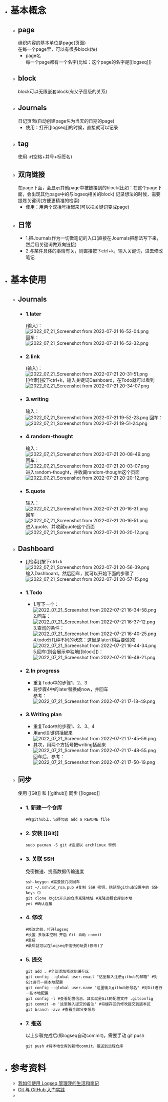 - # 基本概念
	- ## page  
	  组织内容的基本单位是page(页面)  
	  在每一个page里，可以有很多block(块)
		- page名  
		  每一个page都有一个名字(比如：这个page的名字是[[logseq]])
	- ## block  
	  block可以无限嵌套block(有父子层级的关系)
	- ## Journals  
	  日记页面(自动创建page名为当天的日期的page)
		- 使用：打开[[logseq]]的时候，直接就可以记录
	- ## tag  
	  使用` #`(空格+井号+标签名)
	- ## 双向链接  
	  在page下面，会显示其他page中被链接到的block(比如：在这个page下面，会出现其他page中的与logseq相关的block)
	  记录想法的时候，需要提炼关键词(方便更精准的检索)
		- 使用：用两个双括号括起来(可以把关键词变成page)
	- ## 日常
		- 1.把Journals作为一切做笔记的入口(直接在Journals把想法写下来，然后用关键词做双向链接)
		- 2.与某件具体的事情有关，则直接按下ctrl+k，输入关键词，进去修改笔记
- # 基本使用
	- ## Journals
		- ### 1.later  
		  (输入)：  
		  ![2022_07_21_Screenshot from 2022-07-21 16-52-04.png](https://cdn.logseq.com/%2F998c98bb-79e1-4005-aff0-0375729262ad48125d72-6692-4c95-9b8d-0b6b23780a1c2022_07_21_Screenshot%20from%202022-07-21%2016-52-04.png?Expires=4811993633&Signature=F6TEpCkyiVOVN6wcXIFxex84H~Zy7aRSgcp~kY6X0twjHIYt0P3vr9wfY9cI37tKbS6vmmfOinnGK7B72OxOLMYZUphTOEyaVVgkN-CxnfDl1Tsv4DOIZbJJqMMCRfeXGM2zTuX3w1PcMnQd1WsCREavNk8QizhHUGXneWIu6hyJ~zZwLUze2-fO7H6jVzCpaHfexAr8HbZjl4eaFBTP4pXzbEFHbON89GBAmo4LqX6KoFAsYX3Zw1o3gZk5RHryBZF2Fujum4pLJdRvYF1ciZK6k7WHXFmVukUdFHlnDXyq6HoKXT8KAYLD6EETdrDfaZ~UbizWfUCwm~H3fxSlvg__&Key-Pair-Id=APKAJE5CCD6X7MP6PTEA)  
		  回车：  
		  ![2022_07_21_Screenshot from 2022-07-21 16-52-32.png](https://cdn.logseq.com/%2F998c98bb-79e1-4005-aff0-0375729262adfd78a668-484f-4122-a029-1043f84b89e42022_07_21_Screenshot%20from%202022-07-21%2016-52-32.png?Expires=4811993689&Signature=eSvYtBv41d6jHtiBF~0iPUG8qrm4xxt~7Q~NOPh2jzTZmaIDmb~kpgwQlOsWsMTkGE04w28BKqWyN2YHYGWmBIldN35VsiTxyIM7E9~60N40xCkd9xstyWC5OIPSUnHkknpf5wzGaDkjuPythOyMBVOoWVA2DO5dJep-s0Nzm9b02J0imiweJ0HKgUVpR2km5WsZ1jkR3wgTkMdGPjQHm8~UiiiEMh7jd5HJ4WcO2wDWhSZRt5eSW4ZFpDW-4f3uWT8ZwRgdR8wsfUEqmMa2ySM3AUqEhf3dYy276lxsr~nWfER~Nyg6ADjsh~YckQTH0-GaPlVqe5Bj6tq7AUYA6g__&Key-Pair-Id=APKAJE5CCD6X7MP6PTEA)
		- ### 2.link  
		  (输入)：  
		  ![2022_07_21_Screenshot from 2022-07-21 20-31-51.png](https://cdn.logseq.com/%2F998c98bb-79e1-4005-aff0-0375729262ad4005bdf3-634b-4b75-bfd9-285f721edda32022_07_21_Screenshot%20from%202022-07-21%2020-31-51.png?Expires=4812006908&Signature=flTfGvHWyCy7H~pooSRbhzV5QZAKGiipN~09ANizCSgMH-lciSWkMqHi2CPccTlGBWj-afGCJBwyj-Iuo3SJuRP4z-NnkcuO4zmc4uELjMxpWufn~7~MqlcWdl-UH0B45a7tCvW9SUYGrKzzavrNqueOayDtyfGrOy1OQMj4avy~fBESRvK3zevQnuvyZOEcQU~RXqu9VV~qQEkbpI-aru9a8eiRV50NBIdEt~1DMpoNRItFE1GrJuGLri41XSXwl4BGDSUYIrgGlefGNDt1A9nZSnHVOnWgzp2PJJPQL8JH8K8GakBspFvMUmgRqHhZT9xionUpGNSz~1mUKRFxXQ__&Key-Pair-Id=APKAJE5CCD6X7MP6PTEA)  
		  [[检索]]按下ctrl+k，输入关键词Dashboard，在Todo就可以看到  
		  ![2022_07_21_Screenshot from 2022-07-21 20-34-07.png](https://cdn.logseq.com/%2F998c98bb-79e1-4005-aff0-0375729262ad49965067-849c-44ca-8980-68f775550a1d2022_07_21_Screenshot%20from%202022-07-21%2020-34-07.png?Expires=4812007035&Signature=gqLK2xpZ14pTpDsyRXtJrs6hSUjOb14ATGdyGLIvqUR2ZzDAzfWVNSQ~nvU3mPbmhbKQ7hUm86u~LvKH1Vx6t401lF5WAbqiAEJfeOtUgZitetukNn9ZTd8SxIqa~6lo4Ye6aS~W1XG8MPasiWPm3zExnnRHYrOonImTw-fGAoJB2muulEOAeHmUhnF5~fI~wQncmEm5HrAuzKosWE51Mzswxqp0HWAU~4a5v3wqCq6U-iKJDgP81fByI5GDVBgFygs6pwolsbl~gfzeCFDhcjCIkYtMuS-0OoxjmOBTV~D7v52n9bTWCYvFXg5ZslDBpul3lD5jWatw7Rx4pZli0A__&Key-Pair-Id=APKAJE5CCD6X7MP6PTEA)
		- ### 3.writing  
		  输入：  
		  ![2022_07_21_Screenshot from 2022-07-21 19-52-23.png](https://cdn.logseq.com/%2F998c98bb-79e1-4005-aff0-0375729262ad755ce509-c1ed-4c51-b244-817315624d8a2022_07_21_Screenshot%20from%202022-07-21%2019-52-23.png?Expires=4812009523&Signature=M4b28dQJGtWYWnqkqM5xblajOw87~~0tQOIyKxt8-B8B8JhqxFw1mHRfOEexX-7RrPw-o5vhQ53cO~QlOLbT4ms0Zv8aQLZg0aW6W2GjShr5ed43uEjApZRbFhnwbUTep0OYhqN0JsJxpSfEvDKMJY28DIj~SF~XewXzSZfOZQUZSLunCIf7DePaMAoHiFLXE2nYnu076srxuKE~8iKenfwucWqOHDAzQH6gehDRFha8ZZYgFdNLzuB8Vl5siUqUEG4ZuHzksvtbgeFlqFl62hMWJoaJvPkBWs9wFl7yVTZDeZwDPYNz8hyVOCkbFCxzsNDyK5cLz44~nsU1JXl1xw__&Key-Pair-Id=APKAJE5CCD6X7MP6PTEA) 
		  回车：  
		  ![2022_07_21_Screenshot from 2022-07-21 19-51-24.png](https://cdn.logseq.com/%2F998c98bb-79e1-4005-aff0-0375729262ad830767f4-30cf-43ea-b98e-9bcd739d542b2022_07_21_Screenshot%20from%202022-07-21%2019-51-24.png?Expires=4812004388&Signature=TQEriQvpMvv1QY8ytQPGOd2pDqdtPoUJFkvla3hXgF2fSq-3QDOAqpGGlXCEnf6DjNlkt7hBkL9W-cafW4g-K3kKYCHLZ3MjCMz5modNh9pNBYC6CGIpnqWpG2H4MdgaPSmH3JIJBk~H1mCBj0E6LmuwvBXM1p6UdMUBT91hEyUB6FJiO-f82Wm4YMaeN328eRpXGfCIqIlvT-jTkjr2TXucLAMCC1O5GOHoOMexUR2lLYpoyJ5NIkKHMB65qWc1SZWSn801D7pMbDYd56V4hFyosPNGzfN4UFhh~jWqUG~69~1MESdZyqikbjsEBgdX4lNaa3jOHM2rPV7jdvbsQg__&Key-Pair-Id=APKAJE5CCD6X7MP6PTEA)
		- ### 4.random-thought  
		  输入：  
		  ![2022_07_21_Screenshot from 2022-07-21 20-08-49.png](https://cdn.logseq.com/%2F998c98bb-79e1-4005-aff0-0375729262ad86ce80f3-ad4f-4413-8c35-eb92870e3e132022_07_21_Screenshot%20from%202022-07-21%2020-08-49.png?Expires=4812005436&Signature=LL8Wv-bdTcFR74wph-I5WBHqZ1pGKHMd3yeOaVIiQnTtJoJX2d-uyN0QaCxW4-fAppQn6Lsqg15y~vc6-rRFos9DmeBITZZwgg4vHQc-bkPT5mdC7THvnf8~Lk~lAhGdPN-o7xP0OcD4-k5OYJSRWEbRMDcSophfEtQbXxF5EUzStqkHuuLr5QA5xjh2PM-rAF9udFe2iQ7osD2K~ndVXaMUvyICEN0xrfX4Gyc9OVbFQv8d~VmD-gIYG2sTTJzhnBeoAu913SrHwzTNRaEqiNZgCZ1G933qXBC43gKdduxR4-ZLg4HdSfBiqPuS5DB0nrR~37i80HDdQYhs6jSTTA__&Key-Pair-Id=APKAJE5CCD6X7MP6PTEA)  
		  回车：  
		  ![2022_07_21_Screenshot from 2022-07-21 20-03-07.png](https://cdn.logseq.com/%2F998c98bb-79e1-4005-aff0-0375729262ad42d0fa89-a45c-4f44-8df0-9e811ec51a3a2022_07_21_Screenshot%20from%202022-07-21%2020-03-07.png?Expires=4812005454&Signature=gu4~Rn0aS5YQB~NWdm79XYNMH~cv8jqgLEmXatTBwfREG30DPM5~8AJqfl27JlnqmaJSGeszy3MY2entYuzwysgbpEys7F2qUJ-EWoPjaf6Y4haRqf0qzyVRkBlWW2LXF6Rk9GAF0r-SlaVoO1mqIvFNOQpcmNVRogcxjNuByTwxL36IAYPp65OVdPRZmvHWDvJW2~IbUvJ2kxh9B~jHxoZKFort7b4qQ12dOj42NbFyxee5KOPo1~AsvW0GsxrxpEX1ApAIK43mmsQKucHr24z15lh7RG1wr7brclnqVRjEenjGLOSwF7Bqo-OfTg9S3ajX21AEnCLyPvo-KiH5XQ__&Key-Pair-Id=APKAJE5CCD6X7MP6PTEA)  
		  进入random-thought，并收藏random-thought这个页面  
		  ![2022_07_21_Screenshot from 2022-07-21 20-20-12.png](https://cdn.logseq.com/%2F998c98bb-79e1-4005-aff0-0375729262ade7a0bffb-461e-43fe-9110-85b437a0dc602022_07_21_Screenshot%20from%202022-07-21%2020-20-12.png?Expires=4812006181&Signature=YDAcFg0EizRYo9ebZNW673AjpigSS6MA7irck4vEItO54AuKScfHfjqsdOxjTQgoKaAo3mAbTimWQkLtqOzER3RTi-6uk2g5LWHPosRzZOZroa7qi3zKpRCKAROqE1PDYVDE9R~3FJEtdKL9UWq8feKdc7Ywu46ErF1~lsqFptKkai0FstTn2dIaJD7~U-XGobusWqnlXJYB6fzBzc9UKnIvO5AxqiWNDBEWyTSd6Ybe7GeKlws3So7-8qqOMwBCYysTA2BC6ZmTQOB0JoEfRTwwOTdJc0fXq9hvxn~s1~r6THCDXriAXWU9qLqiby2JiOMW3DNqVEpqp9bQgxbTcA__&Key-Pair-Id=APKAJE5CCD6X7MP6PTEA)
		- ### 5.quote  
		  输入：  
		  ![2022_07_21_Screenshot from 2022-07-21 20-16-31.png](https://cdn.logseq.com/%2F998c98bb-79e1-4005-aff0-0375729262adea367e8f-2797-4396-bbb8-30b607276d212022_07_21_Screenshot%20from%202022-07-21%2020-16-31.png?Expires=4812005863&Signature=gbXpMQsht0Npe5lMHJmfzzbw3cFx-7mmoV1wTm~s0QKDxWfLW1HBlneDWtWB6EWxieiSmUeiMdI842YYnaNIY~KhiPogVK-saqgOB~Xtby4stgy-oQHkWjto5L5J5vHasTqH8NN8RTWcEorNpOWzA9rjqvIBtCjSRWYjTfEU568MWADNUw~5HU3Tf~AoNGHZfiatlEXnEZ~erqVFJl36gioUBWmTp57V6uPwxDYTOI~Hr1yksLHoIA1rridfwy6EDqLdM1073KFC8J59qSqYI4MBT6tMlaJcFp-g3Cl3JypawtkHPC7DhnCR~54mwy5S5hK81lJOb~YkEJ4c1MRI2g__&Key-Pair-Id=APKAJE5CCD6X7MP6PTEA)  
		  回车  
		  ![2022_07_21_Screenshot from 2022-07-21 20-16-51.png](https://cdn.logseq.com/%2F998c98bb-79e1-4005-aff0-0375729262ad433f5fc8-7109-4f3d-88b5-14d5edee5fa42022_07_21_Screenshot%20from%202022-07-21%2020-16-51.png?Expires=4812005882&Signature=BxMeImmxpV478Qjs0ksWwjfyccbwdKcyXcvAz648Zp-saYmNa-XP~Lw5CswpsxZ86GcKsmBAbFuzVgsSpieV6XV8pBM3cHhgwqZexvFJVjMzy0BLvTcza7rI1o55fYN8MYSLOlHvCDNPtwfR0qixpqubXx8uzSTsiTFwXpRbv38YgWvuRLZaxKqb4LfjvDEPvavuIEkdO2Cjlz9GnJc-4g9aw7KPOOZpjpxqVsUtbeSySnhaiebrtWZ-uG1BhcKiuriq3d-g2U5EBE~jWB2w7jXY6QJ1gTnQDZ30b~8o9NDv-yUpS1wd1jjpaDPXed7PKAV1hAkiEHaMEiFDcPs8aA__&Key-Pair-Id=APKAJE5CCD6X7MP6PTEA)  
		  进入quote，并收藏quote这个页面  
		  ![2022_07_21_Screenshot from 2022-07-21 20-20-12.png](https://cdn.logseq.com/%2F998c98bb-79e1-4005-aff0-0375729262add41e7aa2-c346-453f-87b5-d72cea8b86f72022_07_21_Screenshot%20from%202022-07-21%2020-20-12.png?Expires=4812006093&Signature=bxMKnL82pqzl0cLR5vdoPUbuSmIGCTGfMFDrBI-ysGkq-RQAUW6DvnP~~PyGuF3iDdCp4qrMDRZPbqh1az4-lejKEAtK-gKBD4xHUpq81-7kZPCm33Al35L8mm2BtID4BzaAgE01gXfrwDH0HHszsS9EBHVwR4BI34TwvuWoTRFvjycIGFhqWynKR3I94Be27qNOKn4g4wiqs09YRIJkQ4EaNyUVW0jM7P3J9pZZV-yBGqmQXSpHxHE9w07Q7bAhmfFiURedmT~mWwI~K-eiID5RCDh5A4jyKlv2PKJ31Np1FgQ2-XjKJa7oeYpGohQwQqqHBde0FSlYNmZSj1eS7g__&Key-Pair-Id=APKAJE5CCD6X7MP6PTEA)
	- ## Dashboard
		- [[检索]]按下ctrl+k  
		  ![2022_07_21_Screenshot from 2022-07-21 20-56-39.png](https://cdn.logseq.com/%2F998c98bb-79e1-4005-aff0-0375729262ade2c49ae3-6b08-49aa-b05e-b33f7f745e702022_07_21_Screenshot%20from%202022-07-21%2020-56-39.png?Expires=4812008261&Signature=nxvGVEzRMmF1LnJxtFaO~ak2zkwSEHQ4i9c~Zos~6VBL2LAh-xqGpKbYI5eXkxDq12co-3fx17q5cTJ1gLcBfthnYxSRAfN7DzpkYInHz-TWMHyeguI~vG55t3VHxyYj7XfmWtClxK~1KpiQT04ejW3BdbwrYoVZs6FatN-Th~DBe58C3FoHGUB~snaDoddxC3xvqklQDaLpIheO~bBb7InVy~-cvvFXas~h9sfS4UrGve7tARnXvwm22eeTdwm8sJ7-ZT2HP2aUowefkaxTVdiX87mM3H0A-AUb6WdoDC~yMPzJi7PDGmldYuHNc54d3rA0-8QyeCCXCrJj~xKuKg__&Key-Pair-Id=APKAJE5CCD6X7MP6PTEA)  
		  输入Dashboard，然后回车，就可以开始下面的步骤了  
		  ![2022_07_21_Screenshot from 2022-07-21 20-57-15.png](https://cdn.logseq.com/%2F998c98bb-79e1-4005-aff0-0375729262ad01462345-28b5-4d8b-9291-b552a51e1cae2022_07_21_Screenshot%20from%202022-07-21%2020-57-15.png?Expires=4812008331&Signature=abbf5AtmskflnUzRl~iRZrRY9WIK-NTVdQCQlxzsOoGC3-IJizrdaAI-ubuXwBg-zTMgdb6RqcWWJmr~0lRO~U7XDWT7KjtQ3bBsOwqU~Dcx9YvDPvmGExmeJ-1YMkKowVSboMPWTt1gYkndtRvgxlwjMrvmdJwERl3zDPkDrZpqbYRK977S~3U5dZTqb1X0cm-M3EYA1KN-R9LbmYPXUy6DWZYjPxhB2zNSdwAazCNHK527CEDpzuwTyCQGZACGjxS~pMm851UcvtME7wkRqybZEUNVHfdsQ1Kd-hdqKwsFLaH7rDebrVHNDTgRAIO6mvYjyy3Xw69A2Z~7yAo1fQ__&Key-Pair-Id=APKAJE5CCD6X7MP6PTEA)
		- ### 1.Todo
			- 1.写下一个：  
			  ![2022_07_21_Screenshot from 2022-07-21 16-34-58.png](https://cdn.logseq.com/%2F998c98bb-79e1-4005-aff0-0375729262ad8083541d-0838-436f-b46e-4d65ab8b94b22022_07_21_Screenshot%20from%202022-07-21%2016-34-58.png?Expires=4811992737&Signature=B9xAUdOOeQYnROC~WUPsofz8WKrTpQlATJLdGZnVUy0t7-MT4g~FPG5zzN7Z6nMeKawTIv8upoOtU8sqDuwBcaXRt53dh8fGMt6Zt79v7uIehxNMUtzAYxEkRUpoQNnkl7wr7YiZoeIXtFqIBk2AOWlOoUkMPDer-PNO8aYcccSGbXeNPdA~nbAsdIsjwFALhPajDfI8S9EhdtRl~NyUvGHdS2dpvG3wcpPzi9K-OdbvnQzM3mP3jpoifJDe7MmAxsvYg~TFqhzayJXnSzR3til7svPKHxh599smxFb573DF2oXDfevEjrHsNIvYBkeK7j--k7SzVcyjiqzKCgbdbA__&Key-Pair-Id=APKAJE5CCD6X7MP6PTEA)  
			  2.回车：  
			  ![2022_07_21_Screenshot from 2022-07-21 16-37-12.png](https://cdn.logseq.com/%2F998c98bb-79e1-4005-aff0-0375729262ad45efcb5e-6ff6-4f67-b5cf-13fb184caa562022_07_21_Screenshot%20from%202022-07-21%2016-37-12.png?Expires=4811992755&Signature=UARhwaMRMXAScXm6f~aX0mSGiJZm3-hV7kZAM049Cj2wvjn4QnIt73CLWT3lwV6E5zQGjcQsyle6CzppUzyBxB3jVZRmMJWF5V0hZjJ07lT1Z6j8FaIdg1lIMgplKsHMmO3gtF1pg3euKa-V~yzVEQJ-sgXzrHqm-~LNm3MiSedZwL7YIzkPyRwPrCsdVfpkGTKv1CQoa~yvCC4VsBLpVorfXhtNlj3KS35Uf2JaCov32BLZyFiUulPXEdkscERYBDm90MgSoHHg62a5aPfLjg--MBtMG0hPl2St80MhnI6xHk4woEY2G7CufHGB29Vp04zZBdtvfLoR~vLXjgbD~Q__&Key-Pair-Id=APKAJE5CCD6X7MP6PTEA)  
			  3.查询的条件：  
			  ![2022_07_21_Screenshot from 2022-07-21 16-40-25.png](https://cdn.logseq.com/%2F998c98bb-79e1-4005-aff0-0375729262ad8284848c-eb09-4b5e-92ea-05008296624f2022_07_21_Screenshot%20from%202022-07-21%2016-40-25.png?Expires=4811992857&Signature=LaHuqpXWCIouuZhcLCPP9BzPSEhwjjZsupMf32N8AQntNPWE3OszIzMimBcgu39E16pVhs9zw6fqsmd~xSIlsX24aKMBUYaicOk9ny5Wr1YNySQxOV0qP~tef2~ZL-196FBFhzv7b83n~tBI~bioWMKzRA9XSTSYRNG7GG3JK3wsdGN~FbttCbHLeR7x6JZpxzE6kUA3robM-idNmAcAsvqu3MDFwlfYICC9o1dHMsWsmj4LDm-Hfec~XDrLq9G5gONF7MsZs~EZGbrgXsSGgj93FRaxWMoRW4B4Nulx9CQCpf9XGmc0QsSFj6bEWE7F9O7FRevuGi08CPqjXbrNkQ__&Key-Pair-Id=APKAJE5CCD6X7MP6PTEA)  
			  4.todo分几种不同的状态：这里是later(稍后要做的)  
			  ![2022_07_21_Screenshot from 2022-07-21 16-44-34.png](https://cdn.logseq.com/%2F998c98bb-79e1-4005-aff0-0375729262ad940d75ab-2f44-4752-a8fe-f0d27a91f5ff2022_07_21_Screenshot%20from%202022-07-21%2016-44-34.png?Expires=4811993157&Signature=Yu~MgY7H13p5ouyzZEYh5AwEBNDBgHrwFMcjVAiRWNX~RH5z~ta1U64rhkoOJD-~aLfmeq-TSrcBRNKbiDawRIC~Z0557cvfBoXbnmm6DK6mGhmzunGO6P2uVw8tkq07gaA5SqFrCIORxMgoYr91nbgoe6ynZU8Lafj-kynEPLAc76fe4YTNUf1OqOkfQ4YmxAUadMkHMhi4V-xgbTndTC8LaRGMxcCTp9moitTadDXHzI24bW-qZ8FgHjJk-lgpq5tnVdnUcc~tOXPXu6lEtxO6Le0AntACM9hmhpHHXwU2p9OjaSjwcaFi7ewACESheY7ZjTF~Qcsa7X~SiPXQAg__&Key-Pair-Id=APKAJE5CCD6X7MP6PTEA)  
			  5.回车(则会展示单独地[[block]])：  
			  ![2022_07_21_Screenshot from 2022-07-21 16-48-21.png](https://cdn.logseq.com/%2F998c98bb-79e1-4005-aff0-0375729262ad2c3f10c6-9407-42b7-83fd-ef8b707de3ec2022_07_21_Screenshot%20from%202022-07-21%2016-48-21.png?Expires=4811993321&Signature=ea3-611WZbUjLrNaAcQt~gu9e0kSJcwN3hHRT-m2dlRlihG6Wmo~MZEXQ~dLCKerG9IOEOR33rzOnVdbHIk~ZEM-06qAOViX4Ne-GVpkfwYpzXSVKygDaSaAdao1-OpoQym7-uXUZqX9mStGofJ4SE6zNpjCD0U9zTkLOC0VwhT73yeYIAvSuhu768K89u61MrdAwG8dmyDaCTF3RMdMz2T-WpQLOMeXCm4pE7IDsBAEkdcNc0aLGhiBqHbMTpdiHaH1pKp0X6Mh82U41v3lKn~Z1nfooItZNDfMc65d2u6KCQJfZEo2S-i2k1yuCe4cdaCjOHfX~CKXm-U0dtXJhA__&Key-Pair-Id=APKAJE5CCD6X7MP6PTEA)
		- ### 2.In progress
			- 重复Todo中的步骤1、2、3
			- 将步骤4中的later替换成now，并回车  
			  参考：  
			  ![2022_07_21_Screenshot from 2022-07-21 17-18-49.png](https://cdn.logseq.com/%2F998c98bb-79e1-4005-aff0-0375729262ad1c08c836-49b0-4aa9-949f-b3d98205795f2022_07_21_Screenshot%20from%202022-07-21%2017-18-49.png?Expires=4811995162&Signature=AahxJJfLnq1m5-d0DGaKb74KAR5wLc0Y8uKGXqQianIbzr3OwFP34j1DTI4djAK9S8-g-5wYALBM4MItpr-mx15eI4H~a5unHUIkQ2orBL5fBfKYryjs4SwND-MyZVJGPM56fwW0tRPLxUZYXW5X6mXGz5hpaxn1pWfCHMDoiW-JMI~SpUmgH38EZ-SHHDiV4hfEXmL9IxQgeocx0q4C5i04AM2yiuZ0Abkshje5wZiPpmd0MLrHjzZO2Szyn2yHYHHrQfE6wXLPMlKalhJPp1rGIhx1ZM~biKfXiugLxTY5HtASpsJ-uHoVxgijuyjIFkDhTbNx-7sc5IuMeojxHw__&Key-Pair-Id=APKAJE5CCD6X7MP6PTEA)
		- ### 3.Writing plan
			- 重复Todo中的步骤1、2、3、4
			- 用and关键词括起来  
			  ![2022_07_21_Screenshot from 2022-07-21 17-45-59.png](https://cdn.logseq.com/%2F998c98bb-79e1-4005-aff0-0375729262adcb8faa40-6158-4778-a4ee-e3489e6dd14a2022_07_21_Screenshot%20from%202022-07-21%2017-45-59.png?Expires=4811996790&Signature=VMck3rwrZpITlwqFKxFjRQ9JXz0LKMQ4GSym66N30k~lTuqSOtw2LlKGTEd1DYf8EofMwvedoIqXkTEPn4HHvmuzvR1VFRCCuANR27C0ttBhtOTYZpaB37G-Z~Cf4dIzDHabN7o2xqiLRfDrCyN6UUvbrzhnYiL4B-~OugDzPJWibTGmqbfyNNo4HuMRMKioMZ~AvrCW~dM3O6Iz5i8dmaxROTvxOuQczIygQUbz8sabKPqNhpZwt~3cnJG5G8pIhnljSCq9jwgrIVjy0gs54s8~L0WaBzASs-TrluUlc41EpZt8rTWREOTBBgj4~vATtaUZAmJwxC1Qykwr3ztdKQ__&Key-Pair-Id=APKAJE5CCD6X7MP6PTEA)
			- 其次，用两个方括号把writing括起来  
			  ![2022_07_21_Screenshot from 2022-07-21 17-48-55.png](https://cdn.logseq.com/%2F998c98bb-79e1-4005-aff0-0375729262ad2dbe015d-630e-4222-ab32-e5c56aa4564d2022_07_21_Screenshot%20from%202022-07-21%2017-48-55.png?Expires=4811997042&Signature=jjxsWdvZo1d2mHXkDqQl-ynBC7yzwCXXLxE7BUxsBq~o5fK7pa-2cuzXOidkYheqztpb0nUxxq2F4ccH9P5w1wkspaEcVnm6VnZRliyaLpYxY67-I24voX6s3nuAVG2s0TzWdQje~EqReCkCZiPqG0eDS~u490zMo7G2mtDwCvWFNXAofK5VRpfbXkDgM0jgIukmNmqdcW2z0E0exxUiPDtOGm9MH4DwM8-vxYsGi0byBKhe9UDeS9It4WCB7Xqabjq0cJNXgSzbuEzSvOoCHicVVUssVkPetHAEmq-gho8~1XDFj05-PM8v4uqbIfoz2IJqH2BfnSfZMnJbU4YQSA__&Key-Pair-Id=APKAJE5CCD6X7MP6PTEA)  
			  回车后，参考：  
			  ![2022_07_21_Screenshot from 2022-07-21 17-50-19.png](https://cdn.logseq.com/%2F998c98bb-79e1-4005-aff0-0375729262ad1c858c46-cb67-4d3b-ba98-adf4046208552022_07_21_Screenshot%20from%202022-07-21%2017-50-19.png?Expires=4811997072&Signature=FFsV0tXPurucrvwRESd~AzUo-Bm8xcHqEsag5OCIm4oTYF07sRERZOg0DpyhbU7cVyRd9MAinUr6ORguaJUyyZUskFYmrZpD6YTJLoMCFuM4DkrhAJbYNfqYd5CDM3ca~RpDCMcbUnIhZlJMhGt2gyo2IY7lva1I~sJoW-G~m8csFRTljHFzRDiDQw2BfKXOWw0BBr-67To8h7Tl4AEhoqJ83Uv12eRimqzqMY2nRrfgg9HquvAqgvOE7nq2W2k5rj0sUFvBQXd18u760vLd4THWdh86dgzOUEjSw-3N85tU0-wDAG3xoloazvymx2~YwbOCS0soUC~~3FeSBxWMeQ__&Key-Pair-Id=APKAJE5CCD6X7MP6PTEA)
	- ## 同步  
	  使用 [[Git]] 和 [[github]] 同步 [[logseq]]
		- ### 1. 新建一个仓库  
		  ```
		  #在github上，记得勾选 add a README file
		  ```
		- ### 2. 安装 [[Git]]  
		  ```
		  sudo pacman -S git #这里以 archlinux 举例
		  ```
		- ### 3. 关联 SSH  
		  免密推送、提高数据传输速度
		  ```
		  ssh-keygen #需要按几次回车  
		  cat ~/.ssh/id_rsa.pub #复制 SSH 密钥，粘贴至github设置中的 SSH keys 中
		  git clone 以git开头的仓库克隆地址 #克隆远程仓库到本地
		  yes #确认连接
		  ```
		- ### 4. 修改  
		  ```
		  #修改之前，打开logseq
		  #设置-多版本控制-开启 Git 自动 commit
		  #重启
		  #最后就可以在logseq中愉快的玩耍(修改)了
		  ```
		- ### 5. 提交
		  ```
		  git add . #全部添加修改到缓存区  
		  git config --global user.email "这里输入注册github的邮箱" #对Git进行一些本地配置
		  git config --global user.name "这里输入github账号名" #对Git进行一些本地配置
		  git config -l #查看配置信息，其实就是Git的配置文件 .gitconfig
		  git commit -m '这里输入提交的备注' #将缓存区的修改提交到版本区  
		  git branch -avv #查看全部分支信息
		  ```
		- ### 7. 推送  
		  以上步骤完成后(即logseq自动commit)，需要手动 git push
		  ```
		  git push #将本地仓库的新增commit，推送到远程仓库
		  ```
- # 参考资料
	- [我如何使用 Logseq 管理我的生活和笔记](https://www.bilibili.com/video/BV1X44y1K7X1?spm_id_from=333.337.search-card.all.click)
	- [Git 与 GitHub 入门实践](https://www.lanqiao.cn/courses/1035)
	-